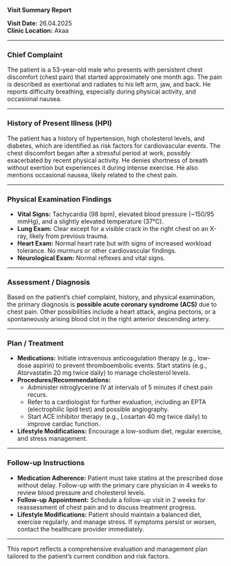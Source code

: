 

**Visit Summary Report**

**Visit Date:** 26.04.2025  
**Clinic Location:** Akaa  

---

### **Chief Complaint**
The patient is a 53-year-old male who presents with persistent chest discomfort (chest pain) that started approximately one month ago. The pain is described as exertional and radiates to his left arm, jaw, and back. He reports difficulty breathing, especially during physical activity, and occasional nausea.

---

### **History of Present Illness (HPI)**
The patient has a history of hypertension, high cholesterol levels, and diabetes, which are identified as risk factors for cardiovascular events. The chest discomfort began after a stressful period at work, possibly exacerbated by recent physical activity. He denies shortness of breath without exertion but experiences it during intense exercise. He also mentions occasional nausea, likely related to the chest pain.

---

### **Physical Examination Findings**
- **Vital Signs:** Tachycardia (98 bpm), elevated blood pressure (~150/95 mmHg), and a slightly elevated temperature (37°C).
- **Lung Exam:** Clear except for a visible crack in the right chest on an X-ray, likely from previous trauma.
- **Heart Exam:** Normal heart rate but with signs of increased workload tolerance. No murmurs or other cardiovascular findings.
- **Neurological Exam:** Normal reflexes and vital signs.

---

### **Assessment / Diagnosis**
Based on the patient’s chief complaint, history, and physical examination, the primary diagnosis is **possible acute coronary syndrome (ACS)** due to chest pain. Other possibilities include a heart attack, angina pectoris, or a spontaneously arising blood clot in the right anterior descending artery.

---

### **Plan / Treatment**
- **Medications:** Initiate intravenous anticoagulation therapy (e.g., low-dose aspirin) to prevent thromboembolic events. Start statins (e.g., Atorvastatin 20 mg twice daily) to manage cholesterol levels.
- **Procedures/Recommendations:**
  - Administer nitroglycerine IV at intervals of 5 minutes if chest pain recurs.
  - Refer to a cardiologist for further evaluation, including an EPTA (electrophilic lipid test) and possible angiography.
  - Start ACE inhibitor therapy (e.g., Losartan 40 mg twice daily) to improve cardiac function.
- **Lifestyle Modifications:** Encourage a low-sodium diet, regular exercise, and stress management.

---

### **Follow-up Instructions**
- **Medication Adherence:** Patient must take statins at the prescribed dose without delay. Follow-up with the primary care physician in 4 weeks to review blood pressure and cholesterol levels.
- **Follow-up Appointment:** Schedule a follow-up visit in 2 weeks for reassessment of chest pain and to discuss treatment progress.
- **Lifestyle Modifications:** Patient should maintain a balanced diet, exercise regularly, and manage stress. If symptoms persist or worsen, contact the healthcare provider immediately.

---

This report reflects a comprehensive evaluation and management plan tailored to the patient’s current condition and risk factors.